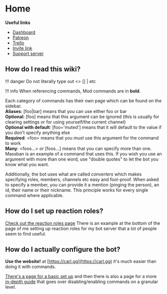 # Home
**Useful links**

* [Dashboard](https://carl.gg)
* [Patreon](https://carl.gg/patreon)
* [Trello](https://carl.gg/trello)
* [Invite link](https://carl.gg/invite)
* [Support server](https://carl.gg/discord)
## How do I read this wiki?

!!! danger
    Do not literally type out &lt;&gt; \[\] \| etc

!!! info
    When referencing commands, Mod commands are in **bold**. 

Each category of commands has their own page which can be found on the sidebar.  
**Aliases**: \[foo\|bar\] means that you can use either foo or bar  
**Optional**: \[foo\] means that this argument can be ignored \(this is usually for clearing settings or for using yourself/the current channel\)  
**Optional with default**: \[foo='muted'\] means that it will default to the value if you don't specify anything else  
**Required**: &lt;foo&gt; means that you _must_ use this argument for the command to work  
**Many**: &lt;foos...&gt; or \[foos...\] means that you can specify more than one. Massban is an example of a command that uses this. If you wish you use an argument with more than one word, use "double quotes" to let the bot you know what you want.

Additionally, the bot uses what are called _converters_ which makes specifying roles, members, channels etc easy and fool-proof. When asked to specify a member, you can provide it a mention \(pinging the person\), an id, their name or their nickname. This principle works for every single command where applicable.

## How do I set up reaction roles?

[Check out the reaction roles page](https://docs.carl.gg/roles/reaction-roles/) There is an example at the bottom of the page of me setting up reaction roles for my bot server that a lot of people seem to find useful.

## How do I actually configure the bot?

**Use the website!** at [https://carl.gg](https://carl.gg) it's much easier than doing it with commands.



[There's a page for a basic set up](https://docs.carl.gg/basic-bot-setup/) and then there is also a page for a more [in-depth guide](https://docs.carl.gg/config/command-permissions/) that goes over disabling/enabling commands on a granular level.

